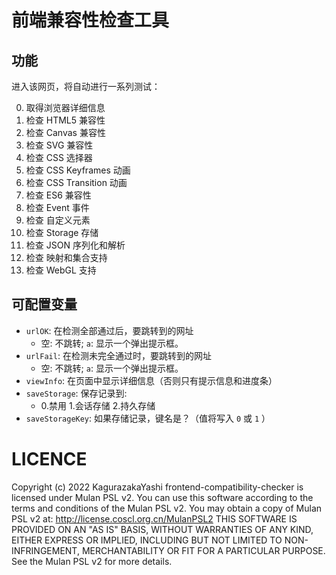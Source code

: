 # 前端兼容性检查工具

## 功能

进入该网页，将自动进行一系列测试：

00. 取得浏览器详细信息
01. 检查 HTML5 兼容性
02. 检查 Canvas 兼容性
03. 检查 SVG 兼容性
04. 检查 CSS 选择器
05. 检查 CSS Keyframes 动画
06. 检查 CSS Transition 动画
07. 检查 ES6 兼容性
08. 检查 Event 事件
09. 检查 自定义元素
10. 检查 Storage 存储
11. 检查 JSON 序列化和解析
12. 检查 映射和集合支持
13. 检查 WebGL 支持

## 可配置变量

- `urlOK`: 在检测全部通过后，要跳转到的网址
  - 空: 不跳转; `a`: 显示一个弹出提示框。
- `urlFail`: 在检测未完全通过时，要跳转到的网址
  - 空: 不跳转; `a`: 显示一个弹出提示框。
- `viewInfo`: 在页面中显示详细信息（否则只有提示信息和进度条）
- `saveStorage`: 保存记录到:
  - 0.禁用 1.会话存储 2.持久存储
- `saveStorageKey`: 如果存储记录，键名是？（值将写入 `0` 或 `1` ）

# LICENCE

Copyright (c) 2022 KagurazakaYashi frontend-compatibility-checker is licensed under Mulan PSL v2. You can use this software according to the terms and conditions of the Mulan PSL v2. You may obtain a copy of Mulan PSL v2 at: http://license.coscl.org.cn/MulanPSL2 THIS SOFTWARE IS PROVIDED ON AN "AS IS" BASIS, WITHOUT WARRANTIES OF ANY KIND, EITHER EXPRESS OR IMPLIED, INCLUDING BUT NOT LIMITED TO NON-INFRINGEMENT, MERCHANTABILITY OR FIT FOR A PARTICULAR PURPOSE. See the Mulan PSL v2 for more details.
